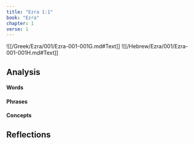 ```yaml
---
title: "Ezra 1:1"
book: "Ezra"
chapter: 1
verse: 1
---
```

![[/Greek/Ezra/001/Ezra-001-001G.md#Text]]
![[/Hebrew/Ezra/001/Ezra-001-001H.md#Text]]

## Analysis

#### Words

#### Phrases

#### Concepts

## Reflections
